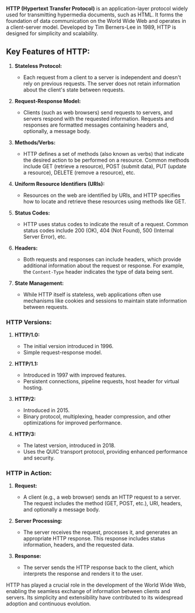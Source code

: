 **HTTP (Hypertext Transfer Protocol)** is an application-layer protocol widely used for transmitting hypermedia documents, such as HTML. It forms the foundation of data communication on the World Wide Web and operates in a client-server model. Developed by Tim Berners-Lee in 1989, HTTP is designed for simplicity and scalability.

## Key Features of HTTP:

1. **Stateless Protocol:**
   - Each request from a client to a server is independent and doesn't rely on previous requests. The server does not retain information about the client's state between requests.

2. **Request-Response Model:**
   - Clients (such as web browsers) send requests to servers, and servers respond with the requested information. Requests and responses are formatted messages containing headers and, optionally, a message body.

3. **Methods/Verbs:**
   - HTTP defines a set of methods (also known as verbs) that indicate the desired action to be performed on a resource. Common methods include GET (retrieve a resource), POST (submit data), PUT (update a resource), DELETE (remove a resource), etc.

4. **Uniform Resource Identifiers (URIs):**
   - Resources on the web are identified by URIs, and HTTP specifies how to locate and retrieve these resources using methods like GET.

5. **Status Codes:**
   - HTTP uses status codes to indicate the result of a request. Common status codes include 200 (OK), 404 (Not Found), 500 (Internal Server Error), etc.

6. **Headers:**
   - Both requests and responses can include headers, which provide additional information about the request or response. For example, the `Content-Type` header indicates the type of data being sent.

7. **State Management:**
   - While HTTP itself is stateless, web applications often use mechanisms like cookies and sessions to maintain state information between requests.

### HTTP Versions:

1. **HTTP/1.0:**
   - The initial version introduced in 1996.
   - Simple request-response model.

2. **HTTP/1.1:**
   - Introduced in 1997 with improved features.
   - Persistent connections, pipeline requests, host header for virtual hosting.

3. **HTTP/2:**
   - Introduced in 2015.
   - Binary protocol, multiplexing, header compression, and other optimizations for improved performance.

4. **HTTP/3:**
   - The latest version, introduced in 2018.
   - Uses the QUIC transport protocol, providing enhanced performance and security.

### HTTP in Action:

1. **Request:**
   - A client (e.g., a web browser) sends an HTTP request to a server. The request includes the method (GET, POST, etc.), URI, headers, and optionally a message body.

2. **Server Processing:**
   - The server receives the request, processes it, and generates an appropriate HTTP response. This response includes status information, headers, and the requested data.

3. **Response:**
   - The server sends the HTTP response back to the client, which interprets the response and renders it to the user.

HTTP has played a crucial role in the development of the World Wide Web, enabling the seamless exchange of information between clients and servers. Its simplicity and extensibility have contributed to its widespread adoption and continuous evolution.

